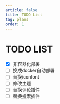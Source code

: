 ```yaml
---
article: false
title: TODO List
tag: plans
order: 1
---
```

# TODO LIST

- [x] 非容器化部署
- [ ] 换成docker自动部署
- [ ] 替换iconfont
- [ ] 修改主题
- [ ] 替换评论插件
- [ ] 替换搜索插件
